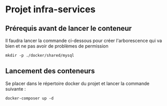 # Projet infra-services

## Prérequis avant de lancer le conteneur
Il faudra lancer la commande ci-dessous pour créer l'arborescence qui va bien et ne pas avoir de problèmes de permission

```shell
mkdir -p ./docker/shared/mysql
```

## Lancement des conteneurs
Se placer dans le répertoire docker du projet et lancer la commande suivante :

```shell
docker-composer up -d
```
